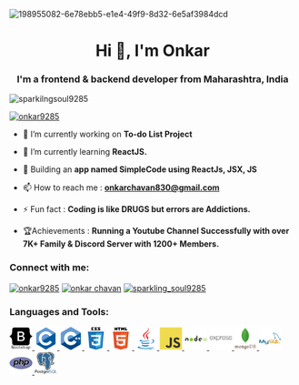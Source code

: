 
![198955082-6e78ebb5-e1e4-49f9-8d32-6e5af3984dcd](https://github.com/sparklingsoul9285/SparklingSoul/assets/96675205/aa6f7b51-7bf6-46cc-b87c-31c89f36bf81)

<h1 align="center">Hi 👋, I'm Onkar</h1>
<h3 align="center">I'm a frontend & backend developer from Maharashtra, India</h3>

<p align="left"> <img src="https://komarev.com/ghpvc/?username=sparkilngsoul9285&label=Profile%20views&color=0e75b6&style=flat" alt="sparkilngsoul9285" /> </p>

<p align="left"> <a href="https://twitter.com/onkar9285" target="blank"><img src="https://img.shields.io/twitter/follow/onkar9285?logo=twitter&style=for-the-badge" alt="onkar9285" /></a> </p>

- 🔭 I’m currently working on **To-do List Project**

- 🌱 I’m currently learning **ReactJS.**

- 👯 Building an  **app named SimpleCode using ReactJs, JSX, JS**

- 📫 How to reach me : **onkarchavan830@gmail.com**

- ⚡ Fun fact : **Coding is like DRUGS but errors are Addictions.**

- 🏆Achievements : **Running a Youtube Channel Successfully with over 7K+ Family & Discord Server with 1200+ Members.**

<h3 align="left">Connect with me:</h3>
<p align="left">
<a href="https://twitter.com/onkar9285" target="blank"><img align="center" src="https://raw.githubusercontent.com/rahuldkjain/github-profile-readme-generator/master/src/images/icons/Social/twitter.svg" alt="onkar9285" height="30" width="40" /></a>
<a href="https://linkedin.com/in/onkar chavan" target="blank"><img align="center" src="https://raw.githubusercontent.com/rahuldkjain/github-profile-readme-generator/master/src/images/icons/Social/linked-in-alt.svg" alt="onkar chavan" height="30" width="40" /></a>
<a href="https://instagram.com/sparkling_soul9285" target="blank"><img align="center" src="https://raw.githubusercontent.com/rahuldkjain/github-profile-readme-generator/master/src/images/icons/Social/instagram.svg" alt="sparkling_soul9285" height="30" width="40" /></a>
</p>

<h3 align="left">Languages and Tools:</h3>
<p align="left"> 
<a href="https://getbootstrap.com" target="_blank" rel="noreferrer"> <img src="https://raw.githubusercontent.com/devicons/devicon/master/icons/bootstrap/bootstrap-plain-wordmark.svg" alt="bootstrap" width="40" height="40"/> </a> 
<a href="https://www.cprogramming.com/" target="_blank" rel="noreferrer"> <img src="https://raw.githubusercontent.com/devicons/devicon/master/icons/c/c-original.svg" alt="c" width="40" height="40"/> </a> 
<a href="https://www.w3schools.com/cpp/" target="_blank" rel="noreferrer"> <img src="https://raw.githubusercontent.com/devicons/devicon/master/icons/cplusplus/cplusplus-original.svg" alt="cplusplus" width="40" height="40"/> </a> 
<a href="https://www.w3schools.com/css/" target="_blank" rel="noreferrer"> <img src="https://raw.githubusercontent.com/devicons/devicon/master/icons/css3/css3-original-wordmark.svg" alt="css3" width="40" height="40"/> </a> 
<a href="https://www.w3.org/html/" target="_blank" rel="noreferrer"> <img src="https://raw.githubusercontent.com/devicons/devicon/master/icons/html5/html5-original-wordmark.svg" alt="html5" width="40" height="40"/> </a>
<a href="https://www.java.com" target="_blank" rel="noreferrer"> <img src="https://raw.githubusercontent.com/devicons/devicon/master/icons/java/java-original.svg" alt="java" width="40" height="40"/> </a> 
<a href="https://developer.mozilla.org/en-US/docs/Web/JavaScript" target="_blank" rel="noreferrer"> <img src="https://raw.githubusercontent.com/devicons/devicon/master/icons/javascript/javascript-original.svg" alt="javascript" width="40" height="40"/> </a>
<a href="https://nodejs.org" target="_blank" rel="noreferrer"> <img src="https://raw.githubusercontent.com/devicons/devicon/master/icons/nodejs/nodejs-original-wordmark.svg" alt="nodejs" width="40" height="40"/> </a>
<a href="https://expressjs.com" target="_blank" rel="noreferrer"> <img src="https://raw.githubusercontent.com/devicons/devicon/master/icons/express/express-original-wordmark.svg" alt="express" width="40" height="40"/>
<a href="https://www.mongodb.com/" target="_blank" rel="noreferrer"> <img src="https://raw.githubusercontent.com/devicons/devicon/master/icons/mongodb/mongodb-original-wordmark.svg" alt="mongodb" width="40" height="40"/> </a> 
<a href="https://www.mysql.com/" target="_blank" rel="noreferrer"> <img src="https://raw.githubusercontent.com/devicons/devicon/master/icons/mysql/mysql-original-wordmark.svg" alt="mysql" width="40" height="40"/> </a>
<a href="https://www.php.net" target="_blank" rel="noreferrer"> <img src="https://raw.githubusercontent.com/devicons/devicon/master/icons/php/php-original.svg" alt="php" width="40" height="40"/> </a> 
<a href="https://www.postgresql.org" target="_blank" rel="noreferrer"> <img src="https://raw.githubusercontent.com/devicons/devicon/master/icons/postgresql/postgresql-original-wordmark.svg" alt="postgresql" width="40" height="40"/> </a> </p>
